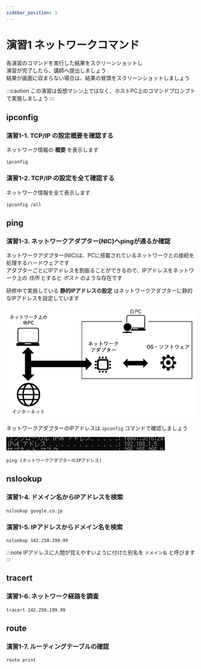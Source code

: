 ```yaml
---
sidebar_position: 1
---
```


# 演習1 ネットワークコマンド

各演習のコマンドを実行した結果をスクリーンショットし  
演習が完了したら、講師へ提出しましょう  
結果が画面に収まらない場合は、結果の冒頭をスクリーンショットしましょう  

:::caution
この演習は仮想マシン上ではなく、ホストPC上のコマンドプロンプトで実施しましょう
:::

## ipconfig

### 演習1-1. TCP/IP の設定概要を確認する

ネットワーク情報の **概要** を表示します  

```batch title="TCP/IP の設定概要を確認する"
ipconfig
```

### 演習1-2. TCP/IP の設定を全て確認する

ネットワーク情報を全て表示します  

```batch title="オプション /all を付加してTCP/IP の設定を全て確認する"
ipconfig /all
```

## ping

### 演習1-3. ネットワークアダプター(NIC)へpingが通るか確認

ネットワークアダプター(NIC)は、PCに搭載されているネットワークとの接続を処理するハードウェアです  
アダプターごとにIPアドレスを割振ることができるので、IPアドレスをネットワーク上の *住所* とすると *ポスト* のような存在です  

研修中で実施している **静的IPアドレスの設定** はネットワークアダプターに静的なIPアドレスを設定しています  

![ネットワークコマンド](./img/ncmd1.png)

ネットワークアダプターのIPアドレスは `ipconfig` コマンドで確認しましょう

![ネットワークコマンド](./img/ncmd2.png)

```batch title="ネットワークアダプターのIPアドレス へ pingが通るか確認"
ping (ネットワークアダプターのIPアドレス)
```

## nslookup

### 演習1-4. ドメイン名からIPアドレスを検索

```batch title="google.co.jp のIPアドレスを確認"
nslookup google.co.jp
```

### 演習1-5. IPアドレスからドメイン名を検索

```batch title="142.250.199.99 のドメイン名を確認"
nslookup 142.250.199.99
```

:::note
IPアドレスに人間が覚えやすいように付けた別名を `ドメイン名` と呼びます  
:::

## tracert

### 演習1-6. ネットワーク経路を調査

```batch title="142.250.199.99 に到達するまでの経路を確認"
tracert 142.250.199.99
```

## route

### 演習1-7. ルーティングテーブルの確認

```batch title="ルーティングテーブルを表示"
route print
```